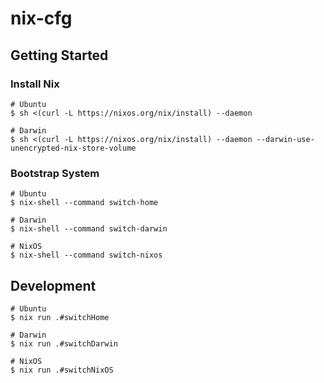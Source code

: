 # nix-cfg

## Getting Started

### Install Nix

```shell
# Ubuntu
$ sh <(curl -L https://nixos.org/nix/install) --daemon
```

```shell
# Darwin
$ sh <(curl -L https://nixos.org/nix/install) --daemon --darwin-use-unencrypted-nix-store-volume
```

### Bootstrap System

```shell
# Ubuntu
$ nix-shell --command switch-home
```

```shell
# Darwin
$ nix-shell --command switch-darwin
```

```shell
# NixOS
$ nix-shell --command switch-nixos
```

## Development

```shell
# Ubuntu
$ nix run .#switchHome
```

```shell
# Darwin
$ nix run .#switchDarwin
```

```shell
# NixOS
$ nix run .#switchNixOS
```
